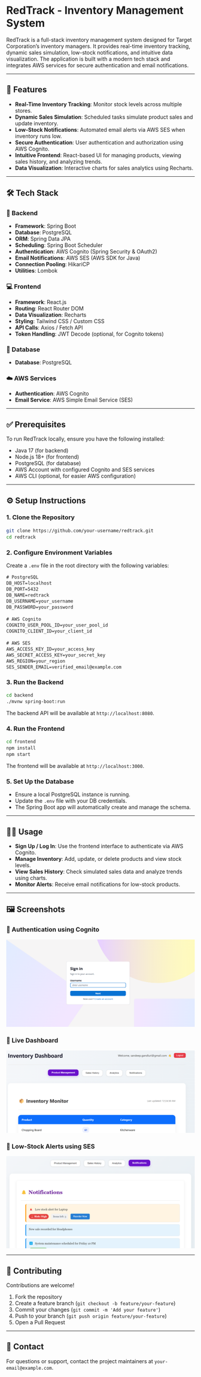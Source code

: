 # RedTrack - Inventory Management System

RedTrack is a full-stack inventory management system designed for Target Corporation’s inventory managers. It provides real-time inventory tracking, dynamic sales simulation, low-stock notifications, and intuitive data visualization. The application is built with a modern tech stack and integrates AWS services for secure authentication and email notifications.

---

## 🚀 Features

- **Real-Time Inventory Tracking**: Monitor stock levels across multiple stores.
- **Dynamic Sales Simulation**: Scheduled tasks simulate product sales and update inventory.
- **Low-Stock Notifications**: Automated email alerts via AWS SES when inventory runs low.
- **Secure Authentication**: User authentication and authorization using AWS Cognito.
- **Intuitive Frontend**: React-based UI for managing products, viewing sales history, and analyzing trends.
- **Data Visualization**: Interactive charts for sales analytics using Recharts.

---

## 🛠️ Tech Stack

### 🔧 Backend

- **Framework**: Spring Boot  
- **Database**: PostgreSQL  
- **ORM**: Spring Data JPA  
- **Scheduling**: Spring Boot Scheduler  
- **Authentication**: AWS Cognito (Spring Security & OAuth2)  
- **Email Notifications**: AWS SES (AWS SDK for Java)  
- **Connection Pooling**: HikariCP  
- **Utilities**: Lombok  

### 💻 Frontend

- **Framework**: React.js  
- **Routing**: React Router DOM  
- **Data Visualization**: Recharts  
- **Styling**: Tailwind CSS / Custom CSS  
- **API Calls**: Axios / Fetch API  
- **Token Handling**: JWT Decode (optional, for Cognito tokens)  

### 🐘 Database

- **Database**: PostgreSQL  

### ☁️ AWS Services

- **Authentication**: AWS Cognito  
- **Email Service**: AWS Simple Email Service (SES)  

---

## ✅ Prerequisites

To run RedTrack locally, ensure you have the following installed:

- Java 17 (for backend)
- Node.js 18+ (for frontend)
- PostgreSQL (for database)
- AWS Account with configured Cognito and SES services
- AWS CLI (optional, for easier AWS configuration)

---

## ⚙️ Setup Instructions

### 1. Clone the Repository

```bash
git clone https://github.com/your-username/redtrack.git
cd redtrack
```

### 2. Configure Environment Variables

Create a `.env` file in the root directory with the following variables:

```env
# PostgreSQL
DB_HOST=localhost
DB_PORT=5432
DB_NAME=redtrack
DB_USERNAME=your_username
DB_PASSWORD=your_password

# AWS Cognito
COGNITO_USER_POOL_ID=your_user_pool_id
COGNITO_CLIENT_ID=your_client_id

# AWS SES
AWS_ACCESS_KEY_ID=your_access_key
AWS_SECRET_ACCESS_KEY=your_secret_key
AWS_REGION=your_region
SES_SENDER_EMAIL=verified_email@example.com
```

### 3. Run the Backend

```bash
cd backend
./mvnw spring-boot:run
```

The backend API will be available at `http://localhost:8080`.

### 4. Run the Frontend

```bash
cd frontend
npm install
npm start
```

The frontend will be available at `http://localhost:3000`.

### 5. Set Up the Database

- Ensure a local PostgreSQL instance is running.
- Update the `.env` file with your DB credentials.
- The Spring Boot app will automatically create and manage the schema.

---

## 🧑‍💻 Usage

- **Sign Up / Log In**: Use the frontend interface to authenticate via AWS Cognito.
- **Manage Inventory**: Add, update, or delete products and view stock levels.
- **View Sales History**: Check simulated sales data and analyze trends using charts.
- **Monitor Alerts**: Receive email notifications for low-stock products.

---

## 🖼️ Screenshots

### 🔹 Authentication using Cognito
![Authentication](./screenshots/AuthenticationPage.png)

### 🔹 Live Dashboard
![Dashboard](./screenshots/DashboardImage.png)

### 🔹 Low-Stock Alerts using SES
![Low-Stock Alerts](./screenshots/NotificationsPage.png)

---

## 🤝 Contributing

Contributions are welcome!

1. Fork the repository
2. Create a feature branch (`git checkout -b feature/your-feature`)
3. Commit your changes (`git commit -m 'Add your feature'`)
4. Push to your branch (`git push origin feature/your-feature`)
5. Open a Pull Request

---

## 📩 Contact

For questions or support, contact the project maintainers at `your-email@example.com`.
```

